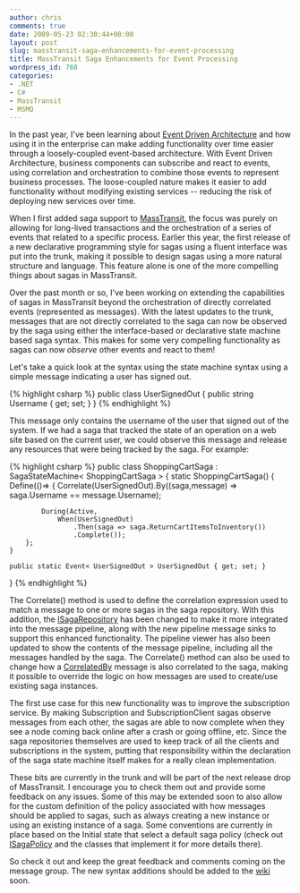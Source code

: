 ```yaml
---
author: chris
comments: true
date: 2009-05-23 02:30:44+00:00
layout: post
slug: masstransit-saga-enhancements-for-event-processing
title: MassTransit Saga Enhancements for Event Processing
wordpress_id: 760
categories:
- .NET
- C#
- MassTransit
- MSMQ
---
```


In the past year, I've been learning about [Event Driven Architecture](http://en.wikipedia.org/wiki/Event_Driven_Architecture) and how using it in the enterprise can make adding functionality over time easier through a loosely-coupled event-based architecture. With Event Driven Architecture, business components can subscribe and react to events, using correlation and orchestration to combine those events to represent business processes. The loose-coupled nature makes it easier to add functionality without modifying existing services -- reducing the risk of deploying new services over time.



When I first added saga support to [MassTransit](http://code.google.com/p/masstransit/), the focus was purely on allowing for long-lived transactions and the orchestration of a series of events that related to a specific process. Earlier this year, the first release of a new declarative programming style for sagas using a fluent interface was put into the trunk, making it possible to design sagas using a more natural structure and language. This feature alone is one of the more compelling things about sagas in MassTransit.



Over the past month or so, I've been working on extending the capabilities of sagas in MassTransit beyond the orchestration of directly correlated events (represented as messages). With the latest updates to the trunk, messages that are not directly correlated to the saga can now be observed by the saga using either the interface-based or declarative state machine based saga syntax. This makes for some very compelling functionality as sagas can now _observe_ other events and react to them!



Let's take a quick look at the syntax using the state machine syntax using a simple message indicating a user has signed out.



{% highlight csharp %}
public class UserSignedOut
{
	public string Username { get; set; }
}
{% endhighlight %}



This message only contains the username of the user that signed out of the system. If we had a saga that tracked the state of an operation on a web site based on the current user, we could observe this message and release any resources that were being tracked by the saga. For example:



{% highlight csharp %}
public class ShoppingCartSaga : 
	SagaStateMachine< ShoppingCartSaga >
{
	static ShoppingCartSaga()
	{
		Define(()=>
		{
			Correlate(UserSignedOut).By((saga,message) => saga.Username == message.Username);
	
			During(Active,
				When(UserSignedOut)
					.Then(saga => saga.ReturnCartItemsToInventory())
					.Complete());
		};
	}

	public static Event< UserSignedOut > UserSignedOut { get; set; }
}
{% endhighlight %}



The Correlate() method is used to define the correlation expression used to match a message to one or more sagas in the saga repository. With this addition, the [ISagaRepository](http://code.google.com/p/masstransit/source/browse/trunk/MassTransit/Saga/ISagaRepository.cs) has been changed to make it more integrated into the message pipeline, along with the new pipeline message sinks to support this enhanced functionality. The pipeline viewer has also been updated to show the contents of the message pipeline, including all the messages handled by the saga. The Correlate() method can also be used to change how a [CorrelatedBy](http://code.google.com/p/masstransit/source/browse/trunk/MassTransit/CorrelatedBy.cs) message is also correlated to the saga, making it possible to override the logic on how messages are used to create/use existing saga instances. 



The first use case for this new functionality was to improve the subscription service. By making Subscription and SubscriptionClient sagas observe messages from each other, the sagas are able to now complete when they see a node coming back online after a crash or going offline, etc. Since the saga repositories themselves are used to keep track of all the clients and subscriptions in the system, putting that responsibility within the declaration of the saga state machine itself makes for a really clean implementation.



These bits are currently in the trunk and will be part of the next release drop of MassTransit. I encourage you to check them out and provide some feedback on any issues. Some of this may be extended soon to also allow for the custom definition of the policy associated with how messages should be applied to sagas, such as always creating a new instance or using an existing instance of a saga. Some conventions are currently in place based on the Initial state that select a default saga policy (check out [ISagaPolicy](http://code.google.com/p/masstransit/source/browse/trunk/MassTransit/Saga/ISagaPolicy.cs) and the classes that implement it for more details there).



So check it out and keep the great feedback and comments coming on the message group. The new syntax additions should be added to the [wiki](http://masstransit.pbworks.com/) soon.




